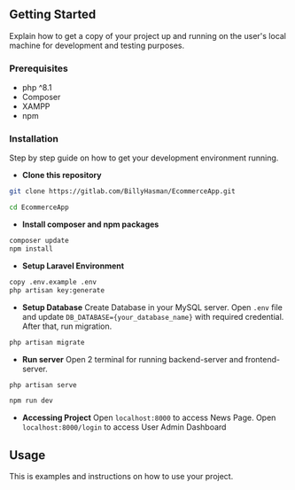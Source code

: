 ## Getting Started

Explain how to get a copy of your project up and running on the user's local machine for development and testing purposes.

### Prerequisites

-   php ^8.1
-   Composer
-   XAMPP
-   npm

### Installation

Step by step guide on how to get your development environment running.

-   **Clone this repository**

```bash
git clone https://gitlab.com/BillyHasman/EcommerceApp.git
````

```bash
cd EcommerceApp
```

-   **Install composer and npm packages**

```bash
composer update
npm install
```

-   **Setup Laravel Environment**

```bash
copy .env.example .env
php artisan key:generate
```

-   **Setup Database**
    Create Database in your MySQL server. Open `.env` file and update `DB_DATABASE={your_database_name}` with required credential. After that, run migration.

```bash
php artisan migrate
```

-   **Run server**
    Open 2 terminal for running backend-server and frontend-server.

```bash
php artisan serve
```

```bash
npm run dev
```

-   **Accessing Project**
    Open `localhost:8000` to access News Page.
    Open `localhost:8000/login` to access User Admin Dashboard 

## Usage

This is examples and instructions on how to use your project.

<!-- #### Learning Resources

-   <a href="https://talltips.novate.co.uk/" target="_blank">TALL Stack tips</a>
-   <a href="https://filamentphp.com/docs" target="_blank">Filament Documentation</a> -->
